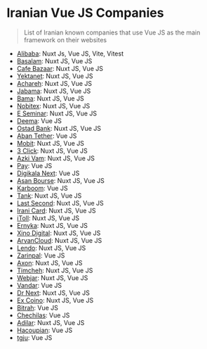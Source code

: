 # Iranian Vue JS Companies

> List of Iranian known companies that use Vue JS as the main framework on their websites

* [Alibaba](https://www.alibaba.ir/): Nuxt Js, Vue JS, Vite, Vitest
* [Basalam](https://basalam.com/): Nuxt JS, Vue JS
* [Cafe Bazaar](https://cafebazaar.ir/): Nuxt JS, Vue JS
* [Yektanet](https://demo.yektanet.com/): Nuxt JS, Vue JS
* [Achareh](https://achareh.co): Nuxt JS, Vue JS
* [Jabama](https://www.jabama.com/): Nuxt JS, Vue JS
* [Bama](https://bama.ir/): Nuxt JS, Vue JS
* [Nobitex](https://nobitex.ir/): Nuxt JS, Vue JS
* [E Seminar](https://eseminar.tv): Nuxt JS, Vue JS
* [Deema](https://deema.agency): Vue JS
* [Ostad Bank](https://www.ostadbank.com/): Nuxt JS, Vue JS
* [Aban Tether](https://abantether.com/): Vue JS
* [Mobit](https://www.mobit.ir/): Nuxt JS, Vue JS
* [3 Click](https://3click.com/): Nuxt JS, Vue JS
* [Azki Vam](https://azkivam.com/): Nuxt JS, Vue JS
* [Pay](https://www.pay.ir/): Vue JS
* [Digikala Next](https://diginext.ir/): Vue JS
* [Asan Bourse](https://asanbourse.ir/): Nuxt JS, Vue JS
* [Karboom](https://karboom.io/): Vue JS
* [Tank](https://tank.ir/): Nuxt JS, Vue JS
* [Last Second](https://lastsecond.ir/): Nuxt JS, Vue JS
* [Irani Card](iranicard.ir): Nuxt JS, Vue JS
* [iToll](https://itoll.ir/): Nuxt JS, Vue JS
* [Ernyka](http://www.ernyka.com/): Nuxt JS, Vue JS
* [Xino Digital](https://xino.digital/): Nuxt JS, Vue JS
* [ArvanCloud](https://www.arvancloud.com/): Nuxt JS, Vue JS
* [Lendo](http://lendo.ir/): Nuxt JS, Vue JS
* [Zarinpal](http://www.zarinpal.com/): Vue JS
* [Axon](http://axon.me/): Nuxt JS, Vue JS
* [Timcheh](https://timcheh.com/): Nuxt JS, Vue JS
* [Webjar](https://webjar.ir/): Nuxt JS, Vue JS
* [Vandar](https://vandar.io/): Vue JS
* [Dr Next](https://drnext.ir/): Nuxt JS, Vue JS
* [Ex Coino](https://www.excoino.com/): Nuxt JS, Vue JS
* [Bitrah](https://bitrah.com/fa): Vue JS
* [Chechilas](https://chechilas.com/): Vue JS
* [Adilar](https://adilar.com/): Nuxt JS, Vue JS
* [Hacoupian](https://hacoupian.net/): Vue JS
* [tgju](https://www.tgju.org/): Vue JS
